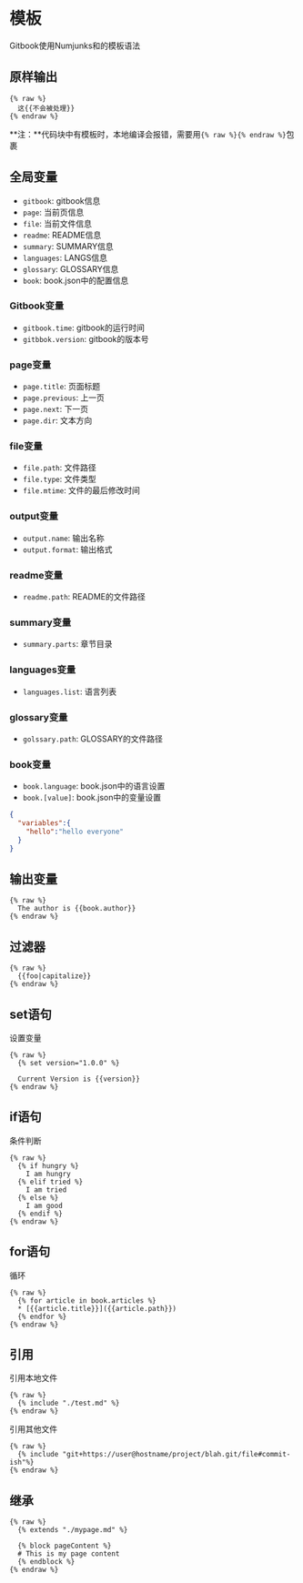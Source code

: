 # 模板

Gitbook使用Numjunks和的模板语法

## 原样输出

```
{% raw %}
  这{{不会被处理}}
{% endraw %}
```

**注：**代码块中有模板时，本地编译会报错，需要用`{% raw %}{% endraw %}`包裹

## 全局变量

* `gitbook`: gitbook信息
* `page`: 当前页信息
* `file`: 当前文件信息
* `readme`: README信息
* `summary`: SUMMARY信息
* `languages`: LANGS信息
* `glossary`: GLOSSARY信息
* `book`: book.json中的配置信息

### Gitbook变量

* `gitbook.time`: gitbook的运行时间
* `gitbbok.version`: gitbook的版本号

### page变量

* `page.title`: 页面标题
* `page.previous`: 上一页
* `page.next`: 下一页
* `page.dir`: 文本方向

### file变量

* `file.path`: 文件路径
* `file.type`: 文件类型
* `file.mtime`: 文件的最后修改时间

### output变量

* `output.name`: 输出名称
* `output.format`: 输出格式

### readme变量

* `readme.path`: README的文件路径

### summary变量

* `summary.parts`: 章节目录

### languages变量

* `languages.list`: 语言列表

### glossary变量

* `golssary.path`: GLOSSARY的文件路径

### book变量

* `book.language`: book.json中的语言设置
* `book.[value]`: book.json中的变量设置

```json
{
  "variables":{
    "hello":"hello everyone"
  }
}
```

## 输出变量

```
{% raw %}
  The author is {{book.author}}
{% endraw %}
```

## 过滤器

```
{% raw %}
  {{foo|capitalize}}
{% endraw %}
```

## set语句

设置变量

```
{% raw %}
  {% set version="1.0.0" %}

  Current Version is {{version}}
{% endraw %}
```

## if语句

条件判断

```
{% raw %}
  {% if hungry %}
    I am hungry
  {% elif tried %}
    I am tried
  {% else %}
    I am good
  {% endif %}
{% endraw %}
```

## for语句

循环

```
{% raw %}
  {% for article in book.articles %}
  * [{{article.title}}]({{article.path}})
  {% endfor %}
{% endraw %}
```

## 引用

引用本地文件

```
{% raw %}
  {% include "./test.md" %}
{% endraw %}
```

引用其他文件

```
{% raw %}
  {% include "git+https://user@hostname/project/blah.git/file#commit-ish"%}
{% endraw %}
```

## 继承

```
{% raw %}
  {% extends "./mypage.md" %}

  {% block pageContent %}
  # This is my page content
  {% endblock %}
{% endraw %}
```
